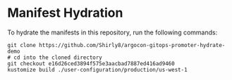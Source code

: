 # Manifest Hydration

To hydrate the manifests in this repository, run the following commands:

```shell
git clone https://github.com/Shirly8/argocon-gitops-promoter-hydrate-demo
# cd into the cloned directory
git checkout e16d26ced3894f575e3aacbad7887ed416ad9460
kustomize build ./user-configuration/production/us-west-1
```
